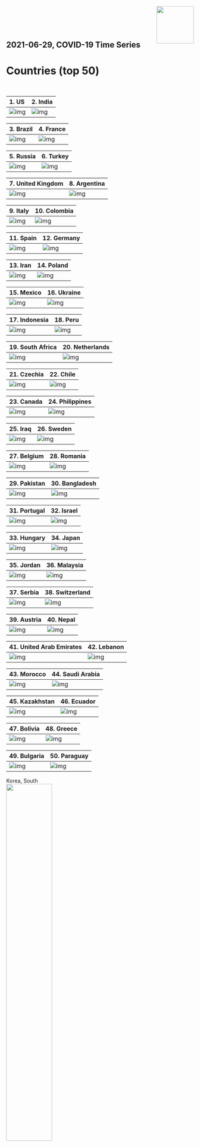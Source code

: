 <img align="right"  height="100" src="/doc/utsw-master-logo-cmyk+BI.png">

 <p>&nbsp;</p> 

 <p>&nbsp;</p> 

## 2021-06-29, COVID-19 Time Series
# Countries (top 50)


 <p>&nbsp;</p> 

|  1. US  |  2. India  |  
|  :---   |   :---   |  
|  ![img](/output/countries_current/US_newCases.png)  |  ![img](/output/countries_current/India_newCases.png)  |  

|  3. Brazil  |  4. France  |  
|  :---   |   :---   |  
|  ![img](/output/countries_current/Brazil_newCases.png)  |  ![img](/output/countries_current/France_newCases.png)  |  

|  5. Russia  |  6. Turkey  |  
|  :---   |   :---   |  
|  ![img](/output/countries_current/Russia_newCases.png)  |  ![img](/output/countries_current/Turkey_newCases.png)  |  

|  7. United Kingdom  |  8. Argentina  |  
|  :---   |   :---   |  
|  ![img](/output/countries_current/United Kingdom_newCases.png)  |  ![img](/output/countries_current/Argentina_newCases.png)  |  

|  9. Italy  |  10. Colombia  |  
|  :---   |   :---   |  
|  ![img](/output/countries_current/Italy_newCases.png)  |  ![img](/output/countries_current/Colombia_newCases.png)  |  

|  11. Spain  |  12. Germany  |  
|  :---   |   :---   |  
|  ![img](/output/countries_current/Spain_newCases.png)  |  ![img](/output/countries_current/Germany_newCases.png)  |  

|  13. Iran  |  14. Poland  |  
|  :---   |   :---   |  
|  ![img](/output/countries_current/Iran_newCases.png)  |  ![img](/output/countries_current/Poland_newCases.png)  |  

|  15. Mexico  |  16. Ukraine  |  
|  :---   |   :---   |  
|  ![img](/output/countries_current/Mexico_newCases.png)  |  ![img](/output/countries_current/Ukraine_newCases.png)  |  

|  17. Indonesia  |  18. Peru  |  
|  :---   |   :---   |  
|  ![img](/output/countries_current/Indonesia_newCases.png)  |  ![img](/output/countries_current/Peru_newCases.png)  |  

|  19. South Africa  |  20. Netherlands  |  
|  :---   |   :---   |  
|  ![img](/output/countries_current/South Africa_newCases.png)  |  ![img](/output/countries_current/Netherlands_newCases.png)  |  

|  21. Czechia  |  22. Chile  |  
|  :---   |   :---   |  
|  ![img](/output/countries_current/Czechia_newCases.png)  |  ![img](/output/countries_current/Chile_newCases.png)  |  

|  23. Canada  |  24. Philippines  |  
|  :---   |   :---   |  
|  ![img](/output/countries_current/Canada_newCases.png)  |  ![img](/output/countries_current/Philippines_newCases.png)  |  

|  25. Iraq  |  26. Sweden  |  
|  :---   |   :---   |  
|  ![img](/output/countries_current/Iraq_newCases.png)  |  ![img](/output/countries_current/Sweden_newCases.png)  |  

|  27. Belgium  |  28. Romania  |  
|  :---   |   :---   |  
|  ![img](/output/countries_current/Belgium_newCases.png)  |  ![img](/output/countries_current/Romania_newCases.png)  |  

|  29. Pakistan  |  30. Bangladesh  |  
|  :---   |   :---   |  
|  ![img](/output/countries_current/Pakistan_newCases.png)  |  ![img](/output/countries_current/Bangladesh_newCases.png)  |  

|  31. Portugal  |  32. Israel  |  
|  :---   |   :---   |  
|  ![img](/output/countries_current/Portugal_newCases.png)  |  ![img](/output/countries_current/Israel_newCases.png)  |  

|  33. Hungary  |  34. Japan  |  
|  :---   |   :---   |  
|  ![img](/output/countries_current/Hungary_newCases.png)  |  ![img](/output/countries_current/Japan_newCases.png)  |  

|  35. Jordan  |  36. Malaysia  |  
|  :---   |   :---   |  
|  ![img](/output/countries_current/Jordan_newCases.png)  |  ![img](/output/countries_current/Malaysia_newCases.png)  |  

|  37. Serbia  |  38. Switzerland  |  
|  :---   |   :---   |  
|  ![img](/output/countries_current/Serbia_newCases.png)  |  ![img](/output/countries_current/Switzerland_newCases.png)  |  

|  39. Austria  |  40. Nepal  |  
|  :---   |   :---   |  
|  ![img](/output/countries_current/Austria_newCases.png)  |  ![img](/output/countries_current/Nepal_newCases.png)  |  

|  41. United Arab Emirates  |  42. Lebanon  |  
|  :---   |   :---   |  
|  ![img](/output/countries_current/United Arab Emirates_newCases.png)  |  ![img](/output/countries_current/Lebanon_newCases.png)  |  

|  43. Morocco  |  44. Saudi Arabia  |  
|  :---   |   :---   |  
|  ![img](/output/countries_current/Morocco_newCases.png)  |  ![img](/output/countries_current/Saudi Arabia_newCases.png)  |  

|  45. Kazakhstan  |  46. Ecuador  |  
|  :---   |   :---   |  
|  ![img](/output/countries_current/Kazakhstan_newCases.png)  |  ![img](/output/countries_current/Ecuador_newCases.png)  |  

|  47. Bolivia  |  48. Greece  |  
|  :---   |   :---   |  
|  ![img](/output/countries_current/Bolivia_newCases.png)  |  ![img](/output/countries_current/Greece_newCases.png)  |  

|  49. Bulgaria  |  50. Paraguay  |  
|  :---   |   :---   |  
|  ![img](/output/countries_current/Bulgaria_newCases.png)  |  ![img](/output/countries_current/Paraguay_newCases.png)  |  

Korea, South  
<img src="/output/countries_current/Korea, South_newCases.png" width="49.5%"/>    

